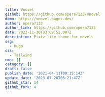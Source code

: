 ```yaml
---
title: Vnovel
github: https://github.com/opera7133/vnovel
demo: https://vnovel.pages.dev/
author: opera7133
author_link: https://github.com/opera7133
date: 2023-11-30T03:09:52.007Z
description: Pixiv-like theme for novels
ssg:
  - Hugo
css:
  - Tailwind
cms: []
category: []
draft: false
publish_date: '2021-04-11T09:15:14Z'
update_date: '2023-07-28T05:21:47Z'
github_star: 14
github_fork: 4
---
```

